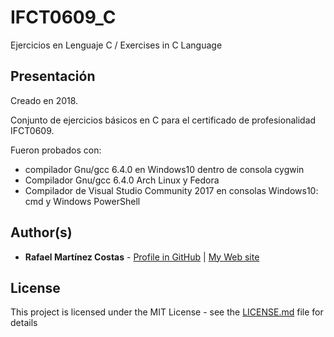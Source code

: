 # IFCT0609_C 

Ejercicios en Lenguaje C / Exercises  in C Language

## Presentación

Creado en 2018.

Conjunto de ejercicios básicos en C para el certificado de profesionalidad IFCT0609.

Fueron probados con:
  - compilador Gnu/gcc 6.4.0 en Windows10 dentro de consola cygwin
  - Compilador Gnu/gcc 6.4.0 Arch Linux y Fedora
  - Compilador de Visual Studio Community 2017 en consolas Windows10: cmd y Windows PowerShell

## Author(s)

* **Rafael Martínez Costas** - [Profile in GitHub](https://github.com/IT-Rafa)  |  [My Web site](https://github.com/IT-Rafa)

## License

This project is licensed under the MIT License - see the [LICENSE.md](LICENSE.md) file for details
